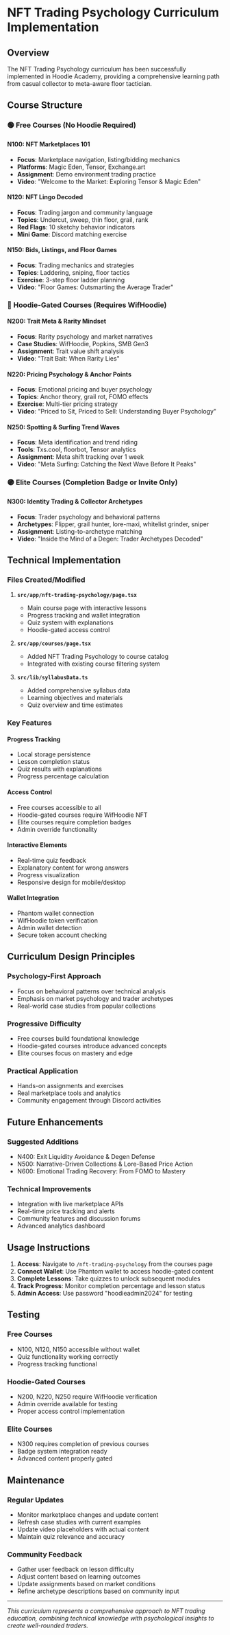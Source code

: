 # NFT Trading Psychology Curriculum Implementation

## Overview

The NFT Trading Psychology curriculum has been successfully implemented in Hoodie Academy, providing a comprehensive learning path from casual collector to meta-aware floor tactician.

## Course Structure

### 🟢 Free Courses (No Hoodie Required)

#### N100: NFT Marketplaces 101
- **Focus**: Marketplace navigation, listing/bidding mechanics
- **Platforms**: Magic Eden, Tensor, Exchange.art
- **Assignment**: Demo environment trading practice
- **Video**: "Welcome to the Market: Exploring Tensor & Magic Eden"

#### N120: NFT Lingo Decoded
- **Focus**: Trading jargon and community language
- **Topics**: Undercut, sweep, thin floor, grail, rank
- **Red Flags**: 10 sketchy behavior indicators
- **Mini Game**: Discord matching exercise

#### N150: Bids, Listings, and Floor Games
- **Focus**: Trading mechanics and strategies
- **Topics**: Laddering, sniping, floor tactics
- **Exercise**: 3-step floor ladder planning
- **Video**: "Floor Games: Outsmarting the Average Trader"

### 🔵 Hoodie-Gated Courses (Requires WifHoodie)

#### N200: Trait Meta & Rarity Mindset
- **Focus**: Rarity psychology and market narratives
- **Case Studies**: WifHoodie, Popkins, SMB Gen3
- **Assignment**: Trait value shift analysis
- **Video**: "Trait Bait: When Rarity Lies"

#### N220: Pricing Psychology & Anchor Points
- **Focus**: Emotional pricing and buyer psychology
- **Topics**: Anchor theory, grail rot, FOMO effects
- **Exercise**: Multi-tier pricing strategy
- **Video**: "Priced to Sit, Priced to Sell: Understanding Buyer Psychology"

#### N250: Spotting & Surfing Trend Waves
- **Focus**: Meta identification and trend riding
- **Tools**: Txs.cool, floorbot, Tensor analytics
- **Assignment**: Meta shift tracking over 1 week
- **Video**: "Meta Surfing: Catching the Next Wave Before It Peaks"

### 🟣 Elite Courses (Completion Badge or Invite Only)

#### N300: Identity Trading & Collector Archetypes
- **Focus**: Trader psychology and behavioral patterns
- **Archetypes**: Flipper, grail hunter, lore-maxi, whitelist grinder, sniper
- **Assignment**: Listing-to-archetype matching
- **Video**: "Inside the Mind of a Degen: Trader Archetypes Decoded"

## Technical Implementation

### Files Created/Modified

1. **`src/app/nft-trading-psychology/page.tsx`**
   - Main course page with interactive lessons
   - Progress tracking and wallet integration
   - Quiz system with explanations
   - Hoodie-gated access control

2. **`src/app/courses/page.tsx`**
   - Added NFT Trading Psychology to course catalog
   - Integrated with existing course filtering system

3. **`src/lib/syllabusData.ts`**
   - Added comprehensive syllabus data
   - Learning objectives and materials
   - Quiz overview and time estimates

### Key Features

#### Progress Tracking
- Local storage persistence
- Lesson completion status
- Quiz results with explanations
- Progress percentage calculation

#### Access Control
- Free courses accessible to all
- Hoodie-gated courses require WifHoodie NFT
- Elite courses require completion badges
- Admin override functionality

#### Interactive Elements
- Real-time quiz feedback
- Explanatory content for wrong answers
- Progress visualization
- Responsive design for mobile/desktop

#### Wallet Integration
- Phantom wallet connection
- WifHoodie token verification
- Admin wallet detection
- Secure token account checking

## Curriculum Design Principles

### Psychology-First Approach
- Focus on behavioral patterns over technical analysis
- Emphasis on market psychology and trader archetypes
- Real-world case studies from popular collections

### Progressive Difficulty
- Free courses build foundational knowledge
- Hoodie-gated courses introduce advanced concepts
- Elite courses focus on mastery and edge

### Practical Application
- Hands-on assignments and exercises
- Real marketplace tools and analytics
- Community engagement through Discord activities

## Future Enhancements

### Suggested Additions
- N400: Exit Liquidity Avoidance & Degen Defense
- N500: Narrative-Driven Collections & Lore-Based Price Action
- N600: Emotional Trading Recovery: From FOMO to Mastery

### Technical Improvements
- Integration with live marketplace APIs
- Real-time price tracking and alerts
- Community features and discussion forums
- Advanced analytics dashboard

## Usage Instructions

1. **Access**: Navigate to `/nft-trading-psychology` from the courses page
2. **Connect Wallet**: Use Phantom wallet to access hoodie-gated content
3. **Complete Lessons**: Take quizzes to unlock subsequent modules
4. **Track Progress**: Monitor completion percentage and lesson status
5. **Admin Access**: Use password "hoodieadmin2024" for testing

## Testing

### Free Courses
- N100, N120, N150 accessible without wallet
- Quiz functionality working correctly
- Progress tracking functional

### Hoodie-Gated Courses
- N200, N220, N250 require WifHoodie verification
- Admin override available for testing
- Proper access control implementation

### Elite Courses
- N300 requires completion of previous courses
- Badge system integration ready
- Advanced content properly gated

## Maintenance

### Regular Updates
- Monitor marketplace changes and update content
- Refresh case studies with current examples
- Update video placeholders with actual content
- Maintain quiz relevance and accuracy

### Community Feedback
- Gather user feedback on lesson difficulty
- Adjust content based on learning outcomes
- Update assignments based on market conditions
- Refine archetype descriptions based on community input

---

*This curriculum represents a comprehensive approach to NFT trading education, combining technical knowledge with psychological insights to create well-rounded traders.* 